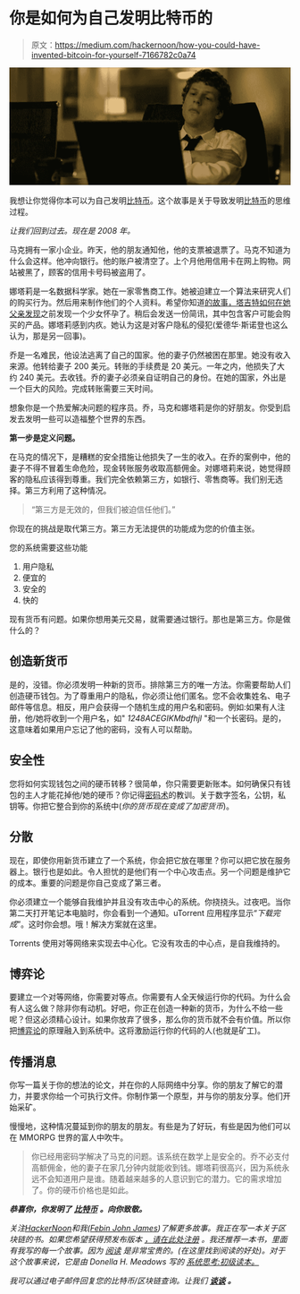 # 你是如何为自己发明比特币的

> 原文：<https://medium.com/hackernoon/how-you-could-have-invented-bitcoin-for-yourself-7166782c0a74>

![](img/c0fa828bef9b04de6ecf0f5acb214668.png)

我想让你觉得你本可以为自己发明[比特币](https://hackernoon.com/bitcoin/home)。这个故事是关于导致发明[比特币](http://amzn.to/2C1kPqJ)的思维过程。

*让我们回到过去。现在是 2008 年。*

马克拥有一家小企业。昨天，他的朋友通知他，他的支票被退票了。马克不知道为什么会这样。他冲向银行。他的账户被清空了。上个月他用信用卡在网上购物。网站被黑了，顾客的信用卡号码被盗用了。

娜塔莉是一名数据科学家。她在一家零售商工作。她被迫建立一个算法来研究人们的购买行为。然后用来制作他们的个人资料。希望你知道[的故事，塔吉特如何在她父亲发现](https://www.forbes.com/sites/kashmirhill/2012/02/16/how-target-figured-out-a-teen-girl-was-pregnant-before-her-father-did/#1efd30776668)之前发现一个少女怀孕了。稍后会发送一份简讯，其中包含客户可能会购买的产品。娜塔莉感到内疚。她认为这是对客户隐私的侵犯(爱德华·斯诺登也这么认为，那是另一回事)。

乔是一名难民，他设法逃离了自己的国家。他的妻子仍然被困在那里。她没有收入来源。他转给妻子 200 美元。转账的手续费是 20 美元。一年之内，他损失了大约 240 美元。去收钱。乔的妻子必须亲自证明自己的身份。在她的国家，外出是一个巨大的风险。完成转账需要三天时间。

想象你是一个热爱解决问题的程序员。乔，马克和娜塔莉是你的好朋友。你受到启发去发明一些可以造福整个世界的东西。

**第一步是定义问题。**

在马克的情况下，是糟糕的安全措施让他损失了一生的收入。在乔的案例中，他的妻子不得不冒着生命危险，现金转账服务收取高额佣金。对娜塔莉来说，她觉得顾客的隐私应该得到尊重。我们完全依赖第三方，如银行、零售商等。我们别无选择。第三方利用了这种情况。

> “第三方是无效的，但我们被迫信任他们。”

你现在的挑战是取代第三方。第三方无法提供的功能成为您的价值主张。

您的系统需要这些功能

1.  用户隐私
2.  便宜的
3.  安全的
4.  快的

现有货币有问题。如果你想用美元交易，就需要通过银行。那也是第三方。你是做什么的？

## 创造新货币

是的，没错。你必须发明一种新的货币。排除第三方的唯一方法。你需要帮助人们创造硬币钱包。为了尊重用户的隐私，你必须让他们匿名。您不会收集姓名、电子邮件等信息。相反，用户会获得一个随机生成的用户名和密码。例如:如果有人注册，他/她将收到一个用户名，如" *1248ACEGIKMbdfhjl* "和一个长密码。是的，这意味着如果用户忘记了他的密码，没有人可以帮助。

## 安全性

您将如何实现钱包之间的硬币转移？很简单，你只需要更新账本。如何确保只有钱包的主人才能花掉他/她的硬币？你记得[密码术](http://amzn.to/2Chbw2R)的教训。关于数字签名，公钥，私钥等。你把它整合到你的系统中(*你的货币现在变成了加密货币*)。

## 分散

现在，即使你用新货币建立了一个系统，你会把它放在哪里？你可以把它放在服务器上。银行也是如此。令人担忧的是他们有一个中心攻击点。另一个问题是维护它的成本。重要的问题是你自己变成了第三者。

你必须建立一个能够自我维护并且没有攻击中心的系统。你挠挠头。过夜吧。当你第二天打开笔记本电脑时，你会看到一个通知。uTorrent 应用程序显示“*下载完成*”。这时你会想。哦！解决方案就在这里。

Torrents 使用对等网络来实现去中心化。它没有攻击的中心点，是自我维持的。

## 博弈论

要建立一个对等网络，你需要对等点。你需要有人全天候运行你的代码。为什么会有人这么做？除非你有动机。好吧，你正在创造一种新的货币，为什么不给一些呢？但这必须精心设计。如果你放弃了很多，那么你的货币就不会有价值。所以你把[博弈论](http://amzn.to/2DpVmn3)的原理融入到系统中。这将激励运行你的代码的人(也就是矿工)。

## 传播消息

你写一篇关于你的想法的论文，并在你的人际网络中分享。你的朋友了解它的潜力，并要求你给一个可执行文件。你制作第一个原型，并与你的朋友分享。他们开始采矿。

慢慢地，这种情况蔓延到你的朋友的朋友。有些是为了好玩，有些是因为他们可以在 MMORPG 世界的富人中吹牛。

> 你已经用密码学解决了马克的问题。该系统在数学上是安全的。乔不必支付高额佣金，他的妻子在家几分钟内就能收到钱。娜塔莉很高兴，因为系统永远不会知道用户是谁。随着越来越多的人意识到它的潜力。它的需求增加了。你的硬币价格也是如此。

***恭喜你，你发明了*** [***比特币***](https://hackernoon.com/bitcoin/home) ***。向你致敬。***

*关注*[*HackerNoon*](https://hackernoon.com)*和我(*[*Febin John James*](https://medium.com/u/75a616711f4e?source=post_page-----7166782c0a74--------------------------------)*)了解更多故事。我正在写一本关于区块链的书。如果您希望获得预发布版本* [*，请在此处注册*](https://goo.gl/forms/jhkzLnsYm3yrLMlD2) *。我还推荐一本书，里面有我写的每一个故事。因为* [*阅读*](https://mentorbox.com/partners?affiliate_id=898086) *是非常宝贵的。(在这里找到阅读*[](https://mentorbox.com/partners?affiliate_id=898086)**的好处)。对于这个故事来说，它是由 Donella H. Meadows 写的* [系统思考:初级读本。](http://amzn.to/2C1kAfj)*

*我可以通过电子邮件回复您的比特币/区块链查询。让我们 [***谈谈***](mailto:febinjohnjames@gmail.com) ***。****